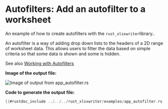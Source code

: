 # Autofilters: Add an autofilter to a worksheet

An example of how to create autofilters with the `rust_xlsxwriter`library..

An autofilter is a way of adding drop down lists to the headers of a 2D range of
worksheet data. This allows users to filter the data based on simple criteria so
that some data is shown and some is hidden.

See also [Working with Autofilters](../autofilters/autofilters.md)

**Image of the output file:**

![Image of output from app_autofilter.rs](../../images/app_autofilter1.png)

**Code to generate the output file:**

```rust
{{#rustdoc_include ../../../rust_xlsxwriter/examples/app_autofilter.rs:12:}}
```